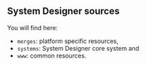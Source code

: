 ## System Designer sources

You will find here:

* `merges`: platform specific resources,
* `systems`: System Designer core system and
* `www`: common resources.